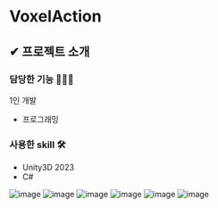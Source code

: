# VoxelAction

## ✔ 프로젝트 소개

### 담당한 기능 👩🏻‍💻
1인 개발
- 프로그래밍

### 사용한 skill 🛠️
- Unity3D 2023
- C#

![image](https://github.com/strurao/VoxelAction/assets/126440235/850ba1e1-4ee8-485d-9de5-b5a899b35722)
![image](https://github.com/strurao/VoxelAction/assets/126440235/2d711ece-7725-4dae-8dd3-f8dfe63c7fcc)
![image](https://github.com/strurao/VoxelAction/assets/126440235/da8004c5-021e-44a1-b752-a715467505a0)
![image](https://github.com/strurao/VoxelAction/assets/126440235/1f1a4565-8f86-40aa-b716-db7a208e6dab)
![image](https://github.com/strurao/VoxelAction/assets/126440235/a679e040-5026-4922-b0f5-44b07bcbbec2)
![image](https://github.com/strurao/VoxelAction/assets/126440235/4959f449-65f4-473c-9094-a2f8156433d8)
